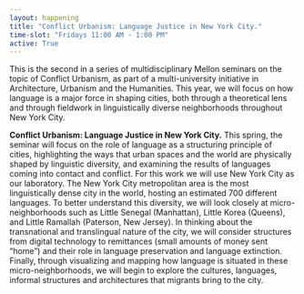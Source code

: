 ```yaml
---
layout: happening
title: "Conflict Urbanism: Language Justice in New York City."
time-slot: "Fridays 11:00 AM - 1:00 PM"
active: True
---
```


This is the second in a series of multidisciplinary Mellon seminars on the topic of Conflict Urbanism, as part of a multi-university initiative in Architecture, Urbanism and the Humanities. This year, we will focus on how language is a major force in shaping cities, both through a theoretical lens and through fieldwork in linguistically diverse neighborhoods throughout New York City.

**Conflict Urbanism: Language Justice in New York City.** This spring, the seminar will focus on the role of language as a structuring principle of cities, highlighting the ways that urban spaces and the world are physically shaped by linguistic diversity, and examining the results of languages coming into contact and conflict. For this work we will use New York City as our laboratory. The New York City metropolitan area is the most linguistically dense city in the world, hosting an estimated 700 different languages. To better understand this diversity, we will look closely at micro-neighborhoods such as Little Senegal (Manhattan), Little Korea (Queens), and Little Ramallah (Paterson, New Jersey). In thinking about the transnational and translingual nature of the city, we will consider structures from digital technology to remittances (small amounts of money sent “home”) and their role in language preservation and language extinction. Finally, through visualizing and mapping how language is situated in these micro-neighborhoods, we will begin to explore the cultures, languages, informal structures and architectures that migrants bring to the city.